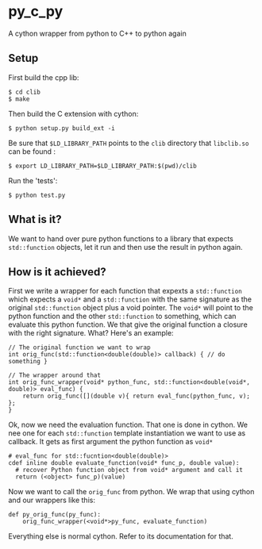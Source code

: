 # py_c_py
A cython wrapper from python to C++ to python again


## Setup
First build the cpp lib:

    $ cd clib
    $ make

Then build the C extension with cython:

    $ python setup.py build_ext -i
    
Be sure that `$LD_LIBRARY_PATH` points to the `clib` directory that `libclib.so` can be found :

    $ export LD_LIBRARY_PATH=$LD_LIBRARY_PATH:$(pwd)/clib
    
Run the 'tests':

    $ python test.py
    
    
## What is it?

We want to hand over pure python functions to a library that expects `std::function` objects, let it run and then use the result in python again.

## How is it achieved?
First we write a wrapper for each function that expexts a `std::function` which expects a `void*` and a `std::function` with the same signature as the original `std::function` object plus a void pointer.
The `void*` will point to the python function and the other `std::function` to something, which can evaluate this python function. We that give the original function a closure with the right signature.
What? Here's an example:

    // The original function we want to wrap
    int orig_func(std::function<double(double)> callback) { // do something }
    
    // The wrapper around that
    int orig_func_wrapper(void* python_func, std::function<double(void*, double)> eval_func) {
        return orig_func([](double v){ return eval_func(python_func, v); };
    }

Ok, now we need the evaluation function. That one is done in cython. We nee one for each `std::function` template instantiation we want to use as callback. It gets as first argument the python function as `void*`

    # eval_func for std::fucntion<double(double)> 
    cdef inline double evaluate_function(void* func_p, double value):
      # recover Python function object from void* argument and call it
      return (<object> func_p)(value)
      
Now we want to call the `orig_func` from python. We wrap that using cython and our wrappers like this:

    def py_orig_func(py_func):
        orig_func_wrapper(<void*>py_func, evaluate_function)

Everything else is normal cython. Refer to its documentation for that.
